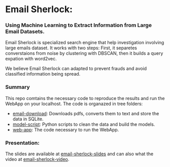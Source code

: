 # Email Sherlock:
### Using Machine Learning to Extract Information from Large Email Datasets.

Email Sherlock is specialized search engine that help investigation involving large emails dataset. It works with two steps:  First, it separetes converstaions from noise by clustering with DBSCAN, then it builds a query expation with word2vec.

We believe Email Sherlock can adapted to prevent frauds and avoid classified information being spread.


### Summary
This repo comtains the necessary code to reproduce the results and run the WebApp on your localhost.
The code is organazed in tree folders:

- [email-download](email-download/README.md): Downloads pdfs, converts them to text and store the data in SQLite.
- [model-script](model-scripts/README.md): Python scripts to clean the data and build the models.
- [web-app](web-app/README.md): The code necessary to run the WebApp.


### Presentation:
The slides are available at [email-sherlock-slides](http://www.slideshare.net/gondinjose/email-sherlock)
and can also what the video at [email-sherlock-video](https://youtu.be/aibXSdmqaY8).



